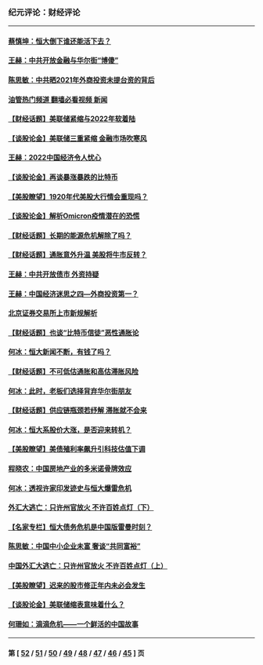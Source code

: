 ### 纪元评论：财经评论
---
#### [蔡慎坤：恒大倒下谁还能活下去？](../../pages/nsc1026/n13501831.md?01140330) 
#### [王赫：中共开放金融与华尔街“博傻”](../../pages/nsc1026/n13501138.md?01140330) 
#### [陈思敏：中共晒2021年外商投资未提台资的背后](../../pages/nsc1026/n13501057.md?01140330) 
#### [油管热门频道 翻墙必看视频 新闻](ok?01140330)
#### [【财经话题】美联储紧缩与2022年软着陆](../../pages/nsc1026/n13498354.md?01140330) 
#### [【谈股论金】美联储三重紧缩 金融市场吹寒风](../../pages/nsc1026/n13487202.md?01140330) 
#### [王赫：2022中国经济令人忧心](../../pages/nsc1026/n13480433.md?01140330) 
#### [【谈股论金】再谈暴涨暴跌的比特币](../../pages/nsc1026/n13428036.md?01140330) 
#### [【美股瞭望】1920年代美股大行情会重现吗？](../../pages/nsc1026/n13425425.md?01140330) 
#### [【谈股论金】解析Omicron疫情潜在的恐慌](../../pages/nsc1026/n13403704.md?01140330) 
#### [【财经话题】长期的能源危机解除了吗？](../../pages/nsc1026/n13378041.md?01140330) 
#### [【财经话题】通胀意外升温 美股将牛市反转？](../../pages/nsc1026/n13370659.md?01140330) 
#### [王赫：中共开放债市 外资持疑](../../pages/nsc1026/n13366203.md?01140330) 
#### [王赫：中国经济迷思之四—外商投资第一？](../../pages/nsc1026/n13354150.md?01140330) 
#### [北京证券交易所上市新规解析](../../pages/nsc1026/n13348292.md?01140330) 
#### [【财经话题】也谈“比特币信徒”恶性通胀论](../../pages/nsc1026/n13331972.md?01140330) 
#### [何冰：恒大新闻不断，有钱了吗？](../../pages/nsc1026/n13325002.md?01140330) 
#### [【财经话题】不可低估通胀和高估滞胀风险](../../pages/nsc1026/n13300505.md?01140330) 
#### [何冰：此时，老板们选择背弃华尔街朋友](../../pages/nsc1026/n13295291.md?01140330) 
#### [【财经话题】供应链瓶颈若纾解 滞胀就不会来](../../pages/nsc1026/n13286759.md?01140330) 
#### [何冰：恒大系股价大涨，是否迎来转机？](../../pages/nsc1026/n13276822.md?01140330) 
#### [【美股瞭望】美债殖利率飙升引科技估值下调](../../pages/nsc1026/n13267775.md?01140330) 
#### [程晓农：中国房地产业的多米诺骨牌效应](../../pages/nsc1026/n13259673.md?01140330) 
#### [何冰：透视许家印发迹史与恒大爆雷危机](../../pages/nsc1026/n13253937.md?01140330) 
#### [外汇大逃亡：只许州官放火 不许百姓点灯（下）](../../pages/nsc1026/n13245748.md?01140330) 
#### [【名家专栏】恒大债务危机是中国版雷曼时刻？](../../pages/nsc1026/n13242613.md?01140330) 
#### [陈思敏：中国中小企业未富 奢谈“共同富裕”](../../pages/nsc1026/n13241213.md?01140330) 
#### [中国外汇大逃亡：只许州官放火 不许百姓点灯（上）](../../pages/nsc1026/n13228773.md?01140330) 
#### [【美股瞭望】迟来的股市修正年内未必会发生](../../pages/nsc1026/n13223100.md?01140330) 
#### [【谈股论金】美联储缩表意味着什么？](../../pages/nsc1026/n13174610.md?01140330) 
#### [何珊如：滴滴危机——一个鲜活的中国故事](../../pages/nsc1026/n13151962.md?01140330) 

---
#### 第 [ [52](./52.md?01140330) / [51](./51.md?01140330) / [50](./50.md?01140330) / [49](./49.md?01140330) / [48](./48.md?01140330) / [47](./47.md?01140330) / [46](./46.md?01140330) / [45](./45.md?01140330) ] 页
